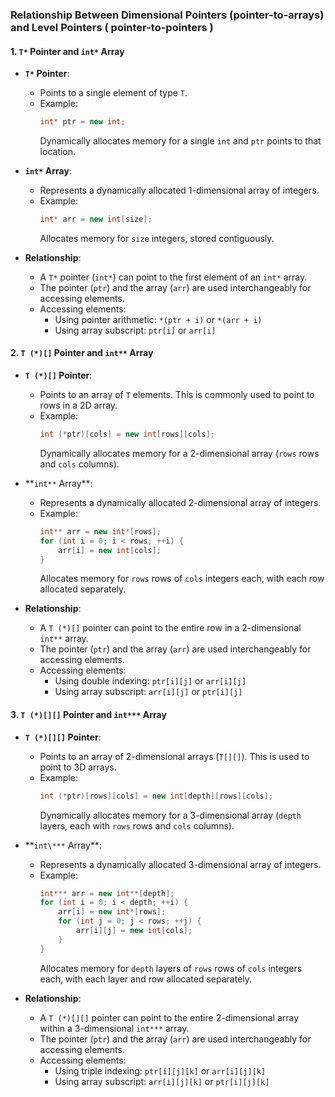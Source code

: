 ### Relationship Between Dimensional Pointers (pointer-to-arrays) and Level Pointers ( pointer-to-pointers )

#### 1. `T*` Pointer and `int*` Array

- **`T*` Pointer**:

  - Points to a single element of type `T`.
  - Example:
    ```cpp
    int* ptr = new int;
    ```
    Dynamically allocates memory for a single `int` and `ptr` points to that location.

- **`int*` Array**:

  - Represents a dynamically allocated 1-dimensional array of integers.
  - Example:
    ```cpp
    int* arr = new int[size];
    ```
    Allocates memory for `size` integers, stored contiguously.

- **Relationship**:
  - A `T*` pointer (`int*`) can point to the first element of an `int*` array.
  - The pointer (`ptr`) and the array (`arr`) are used interchangeably for accessing elements.
  - Accessing elements:
    - Using pointer arithmetic: `*(ptr + i)` or `*(arr + i)`
    - Using array subscript: `ptr[i]` or `arr[i]`

#### 2. `T (*)[]` Pointer and `int**` Array

- **`T (*)[]` Pointer**:

  - Points to an array of `T` elements. This is commonly used to point to rows in a 2D array.
  - Example:
    ```cpp
    int (*ptr)[cols] = new int[rows][cols];
    ```
    Dynamically allocates memory for a 2-dimensional array (`rows` rows and `cols` columns).

- **`int**` Array\*\*:

  - Represents a dynamically allocated 2-dimensional array of integers.
  - Example:
    ```cpp
    int** arr = new int*[rows];
    for (int i = 0; i < rows; ++i) {
        arr[i] = new int[cols];
    }
    ```
    Allocates memory for `rows` rows of `cols` integers each, with each row allocated separately.

- **Relationship**:
  - A `T (*)[]` pointer can point to the entire row in a 2-dimensional `int**` array.
  - The pointer (`ptr`) and the array (`arr`) are used interchangeably for accessing elements.
  - Accessing elements:
    - Using double indexing: `ptr[i][j]` or `arr[i][j]`
    - Using array subscript: `arr[i][j]` or `ptr[i][j]`

#### 3. `T (*)[][]` Pointer and `int***` Array

- **`T (*)[][]` Pointer**:

  - Points to an array of 2-dimensional arrays (`T[][]`). This is used to point to 3D arrays.
  - Example:
    ```cpp
    int (*ptr)[rows][cols] = new int[depth][rows][cols];
    ```
    Dynamically allocates memory for a 3-dimensional array (`depth` layers, each with `rows` rows and `cols` columns).

- **`int\***` Array\*\*:

  - Represents a dynamically allocated 3-dimensional array of integers.
  - Example:
    ```cpp
    int*** arr = new int**[depth];
    for (int i = 0; i < depth; ++i) {
        arr[i] = new int*[rows];
        for (int j = 0; j < rows; ++j) {
            arr[i][j] = new int[cols];
        }
    }
    ```
    Allocates memory for `depth` layers of `rows` rows of `cols` integers each, with each layer and row allocated separately.

- **Relationship**:
  - A `T (*)[][]` pointer can point to the entire 2-dimensional array within a 3-dimensional `int***` array.
  - The pointer (`ptr`) and the array (`arr`) are used interchangeably for accessing elements.
  - Accessing elements:
    - Using triple indexing: `ptr[i][j][k]` or `arr[i][j][k]`
    - Using array subscript: `arr[i][j][k]` or `ptr[i][j][k]`
